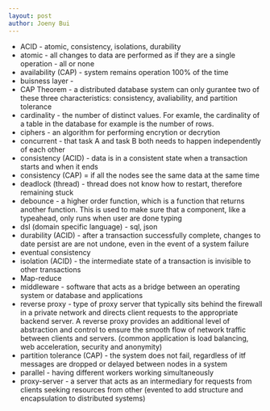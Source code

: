 ```yaml
---
layout: post
author: Joeny Bui
---
```


* ACID - atomic, consistency, isolations, durability 
* atomic - all changes to data are performed as if they are a single operation - all or none
* availability (CAP) - system remains operation 100% of the time
* buisness layer - 
* CAP Theorem - a distributed database system can only gurantee two of these three characteristics: consistency, avaliability, and partition tolerance
* cardinality - the number of distinct values. For examle, the cardinality of a table in the database for example is the number of rows.
* ciphers - an algorithm for performing encrytion or decrytion
* concurrent - that task A and task B both needs to happen independently of each other
* consistency (ACID) - data is in a consistent state when a transaction starts and when it ends
* consistency (CAP) = if all the nodes see the same data at the same time
* deadlock (thread) - thread does not know how to restart, therefore remaining stuck
* debounce - a higher order function, which is a function that returns another function.  This is used to make sure that a component, like a typeahead, only runs when user are done typing
* dsl (domain specific language) - sql, json
* durability (ACID) - after a transaction successfully complete, changes to date persist are are not undone, even in the event of a system failure
* eventual consistency
* isolation (ACID) - the intermediate state of a transaction is invisible to other transactions
* Map-reduce
* middleware - software that acts as a bridge between an operating system or database and applications
* reverse proxy - type of proxy server that typically sits behind the firewall in a private network and directs client requests to the appropriate backend server. A reverse proxy provides an additional level of abstraction and control to ensure the smooth flow of network traffic between clients and servers.  (common application is load balancing, web acceleration, security and anonymity)
* partition tolerance (CAP) - the system does not fail, regardless of itf messages are dropped or delayed between nodes in a system
* parallel - having different workers working simultaneously 
* proxy-server - a server that acts as an intermediary for requests from clients seeking resources from other (evented to add structure and encapsulation to distributed systems)
